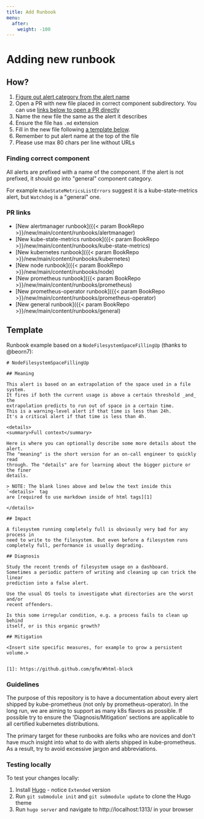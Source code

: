 ```yaml
---
title: Add Runbook
menu:
  after:
    weight: -100
---
```


# Adding new runbook

## How?

1. [Figure out alert category from the alert name](#finding-correct-component)
2. Open a PR with new file placed in correct component subdirectory. You can use
[links below to open a PR directly](#pr-links)
3. Name the new file the same as the alert it describes
4. Ensure the file has `.md` extension
5. Fill in the new file following [a template below](#template).
6. Remember to put alert name at the top of the file
7. Please use max 80 chars per line without URLs

### Finding correct component

All alerts are prefixed with a name of the component.
If the alert is not prefixed, it should go into "general" component category.

For example `KubeStateMetricsListErrors` suggest it is a kube-state-metrics
alert, but `Watchdog` is a "general" one.

### PR links

- [New alertmanager runbook]({{< param BookRepo >}}/new/main/content/runbooks/alertmanager)
- [New kube-state-metrics runbook]({{< param BookRepo >}}/new/main/content/runbooks/kube-state-metrics)
- [New kubernetes runbook]({{< param BookRepo >}}/new/main/content/runbooks/kubernetes)
- [New node runbook]({{< param BookRepo >}}/new/main/content/runbooks/node)
- [New prometheus runbook]({{< param BookRepo >}}/new/main/content/runbooks/prometheus)
- [New prometheus-operator runbook]({{< param BookRepo >}}/new/main/content/runbooks/prometheus-operator)
- [New general runbook]({{< param BookRepo >}}/new/main/content/runbooks/general)

## Template

Runbook example based on a `NodeFilesystemSpaceFillingUp` (thanks to @beorn7):

```
# NodeFilesystemSpaceFillingUp

## Meaning

This alert is based on an extrapolation of the space used in a file system.
It fires if both the current usage is above a certain threshold _and_ the
extrapolation predicts to run out of space in a certain time.
This is a warning-level alert if that time is less than 24h.
It's a critical alert if that time is less than 4h.

<details>
<summary>Full context</summary>

Here is where you can optionally describe some more details about the alert.
The "meaning" is the short version for an on-call engineer to quickly read
through. The "details" are for learning about the bigger picture or the finer
details.

> NOTE: The blank lines above and below the text inside this `<details>` tag
are [required to use markdown inside of html tags][1]

</details>

## Impact

A filesystem running completely full is obviously very bad for any process in
need to write to the filesystem. But even before a filesystem runs completely full, performance is usually degrading.

## Diagnosis

Study the recent trends of filesystem usage on a dashboard.
Sometimes a periodic pattern of writing and cleaning up can trick the linear
prediction into a false alert.

Use the usual OS tools to investigate what directories are the worst and/or
recent offenders.

Is this some irregular condition, e.g. a process fails to clean up behind
itself, or is this organic growth?

## Mitigation

<Insert site specific measures, for example to grow a persistent volume.>


[1]: https://github.github.com/gfm/#html-block
```

### Guidelines

The purpose of this repository is to have a documentation about every alert
shipped by kube-prometheus (not only by prometheus-operator).
In the long run, we are aiming to support as many k8s flavors as possible.
If possible try to ensure the 'Diagnosis/Mitigation' sections are applicable
to all certified kubernetes distributions.

The primary target for these runbooks are folks who are novices and don't have
much insight into what to do with alerts shipped in kube-prometheus.
As a result, try to avoid excessive jargon and abbreviations.

### Testing locally

To test your changes locally:

1. Install [Hugo](https://gohugo.io/getting-started/installing/) - notice `Extended` version
2. Run `git submodule init` and `git submodule update` to clone the Hugo theme
3. Run `hugo server` and navigate to http://localhost:1313/ in your browser
